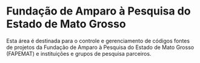 # Fundação de Amparo à Pesquisa do Estado de Mato Grosso

Esta área é destinada para o controle e gerenciamento de códigos fontes de projetos da Fundação de Amparo à Pesquisa do Estado de Mato Grosso (FAPEMAT) e instituições e grupos de pesquisa parceiros.
